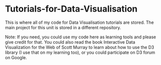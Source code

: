 # Tutorials-for-Data-Visualisation
This is where all of my code for Data Visualisation tutorials are stored. The main project for this unit is stored in a different repository.

Note: If you need, you could use my code here as learning tools and please give credit for that. You could also read the book Interactive Data Visualization for the Web of Scott Murray to learn about how to use the D3 library (I use that on my learning too), or you could participate on D3 forum on Google.
